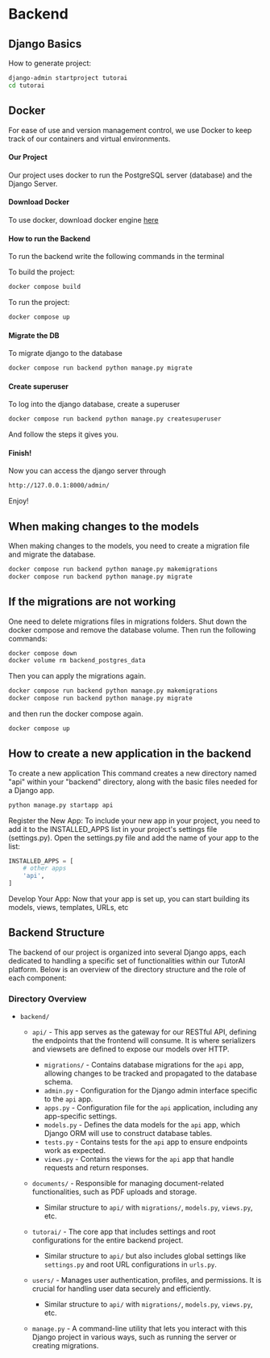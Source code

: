 # Backend

## Django Basics

How to generate project:

```bash
django-admin startproject tutorai
cd tutorai
```

## Docker

For ease of use and version management control, we use Docker to keep track of our containers and virtual environments.

#### Our Project

Our project uses docker to run the PostgreSQL server (database) and the Django Server.

#### Download Docker

To use docker, download docker engine [here](https://www.docker.com/get-started/)

#### How to run the Backend

To run the backend write the following commands in the terminal

To build the project:

```bash
docker compose build
```

To run the project:

```bash
docker compose up
```

#### Migrate the DB

To migrate django to the database

```bash
docker compose run backend python manage.py migrate
```

#### Create superuser

To log into the django database, create a superuser

```bash
docker compose run backend python manage.py createsuperuser
```

And follow the steps it gives you.

#### Finish!

Now you can access the django server through

```bash
http://127.0.0.1:8000/admin/
```

Enjoy!

## When making changes to the models

When making changes to the models, you need to create a migration file and migrate the database.

```bash
docker compose run backend python manage.py makemigrations
docker compose run backend python manage.py migrate
```

## If the migrations are not working

One need to delete migrations files in migrations folders. Shut down the docker compose and remove the database volume. Then run the following commands:

```bash
docker compose down
docker volume rm backend_postgres_data
```
Then you can apply the migrations again.
```bash
docker compose run backend python manage.py makemigrations
docker compose run backend python manage.py migrate
```
and then run the docker compose again.
```bash
docker compose up
```

## How to create a new application in the backend

To create a new application This command creates a new directory named "api" within your "backend" directory, along with the basic files needed for a Django app.

```bash
python manage.py startapp api
```

Register the New App: To include your new app in your project, you need to add it to the INSTALLED_APPS list in your project's settings file (settings.py). Open the settings.py file and add the name of your app to the list:

```py
INSTALLED_APPS = [
    # other apps
    'api',
]
```

Develop Your App: Now that your app is set up, you can start building its models, views, templates, URLs, etc

## Backend Structure

The backend of our project is organized into several Django apps, each dedicated to handling a specific set of functionalities within our TutorAI platform. Below is an overview of the directory structure and the role of each component:

### Directory Overview

-   `backend/`

    -   `api/` - This app serves as the gateway for our RESTful API, defining the endpoints that the frontend will consume. It is where serializers and viewsets are defined to expose our models over HTTP.
        -   `migrations/` - Contains database migrations for the `api` app, allowing changes to be tracked and propagated to the database schema.
        -   `admin.py` - Configuration for the Django admin interface specific to the `api` app.
        -   `apps.py` - Configuration file for the `api` application, including any app-specific settings.
        -   `models.py` - Defines the data models for the `api` app, which Django ORM will use to construct database tables.
        -   `tests.py` - Contains tests for the `api` app to ensure endpoints work as expected.
        -   `views.py` - Contains the views for the `api` app that handle requests and return responses.
    -   `documents/` - Responsible for managing document-related functionalities, such as PDF uploads and storage.

        -   Similar structure to `api/` with `migrations/`, `models.py`, `views.py`, etc.

    -   `tutorai/` - The core app that includes settings and root configurations for the entire backend project.

        -   Similar structure to `api/` but also includes global settings like `settings.py` and root URL configurations in `urls.py`.

    -   `users/` - Manages user authentication, profiles, and permissions. It is crucial for handling user data securely and efficiently.

        -   Similar structure to `api/` with `migrations/`, `models.py`, `views.py`, etc.

    -   `manage.py` - A command-line utility that lets you interact with this Django project in various ways, such as running the server or creating migrations.
